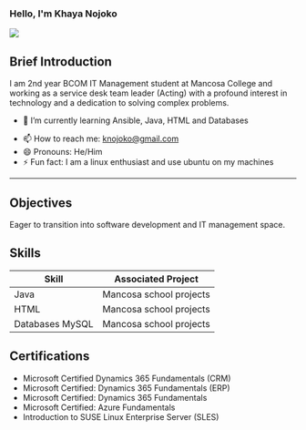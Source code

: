 ### Hello, I'm Khaya Nojoko
<a href="https://www.linkedin.com/in/khayalethu-prudent-nojoko/"><img src="https://img.shields.io/badge/-LinkedIn-0072b1?&style=for-the-badge&logo=linkedin&logoColor=white" /></a>

## Brief Introduction

I am 2nd year BCOM IT Management student at Mancosa College and working as a service desk team leader (Acting) with a profound interest in technology and a dedication to solving complex problems.



- 🌱 I’m currently learning Ansible, Java, HTML and Databases
<!-- - 👯 I’m looking to collaborate on ...
- 🤔 I’m looking for help with ...
/- 💬 Ask me about ... -->
- 📫 How to reach me: knojoko@gmail.com 
- 😄 Pronouns: He/Him
- ⚡ Fun fact: I am a linux enthusiast and use ubuntu on my machines

---

## Objectives

Eager to transition into software development and IT management space.

## Skills

| Skill             | Associated Project       |
|-------------------|--------------------------|
| Java              | Mancosa school projects  |
| HTML              | Mancosa school projects  |
| Databases MySQL   | Mancosa school projects  |


## Certifications

- Microsoft Certified Dynamics 365 Fundamentals (CRM)
- Microsoft Certified: Dynamics 365 Fundamentals (ERP)
- Microsoft Certified: Dynamics 365 Fundamentals
- Microsoft Certified: Azure Fundamentals
- Introduction to SUSE Linux Enterprise Server (SLES)
